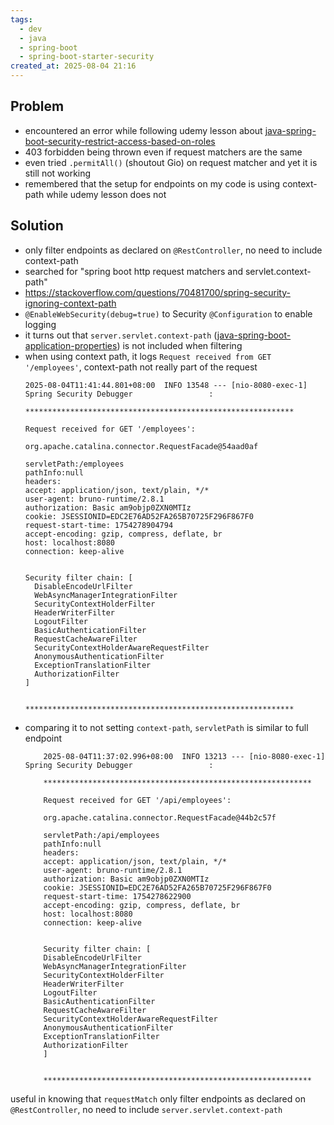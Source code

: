 ```yaml
---
tags:
  - dev
  - java
  - spring-boot
  - spring-boot-starter-security
created_at: 2025-08-04 21:16
---
```

## Problem
- encountered an error while following udemy lesson about [java-spring-boot-security-restrict-access-based-on-roles](java-spring-boot-security-restrict-access-based-on-roles.md)
- 403 forbidden being thrown even if request matchers are the same
- even tried `.permitAll()` (shoutout Gio) on request matcher and yet it is still not working
- remembered that the setup for endpoints on my code is using context-path while udemy lesson does not

## Solution
- only filter endpoints as declared on `@RestController`, no need to include context-path
- searched for "spring boot http request matchers and servlet.context-path"
- https://stackoverflow.com/questions/70481700/spring-security-ignoring-context-path
- `@EnableWebSecurity(debug=true)` to Security `@Configuration` to enable logging
- it turns out that `server.servlet.context-path` ([java-spring-boot-application-properties](dev/java/spring/java-spring-boot-application-properties.md)) is not included when filtering
- when using context path, it logs `Request received from GET '/employees'`, context-path not really part of the request
	```
	2025-08-04T11:41:44.801+08:00  INFO 13548 --- [nio-8080-exec-1] Spring Security Debugger                 :
	
	************************************************************
	
	Request received for GET '/employees':
	
	org.apache.catalina.connector.RequestFacade@54aad0af
	
	servletPath:/employees
	pathInfo:null
	headers:
	accept: application/json, text/plain, */*
	user-agent: bruno-runtime/2.8.1
	authorization: Basic am9objp0ZXN0MTIz
	cookie: JSESSIONID=EDC2E76AD52FA265B70725F296F867F0
	request-start-time: 1754278904794
	accept-encoding: gzip, compress, deflate, br
	host: localhost:8080
	connection: keep-alive
	
	
	Security filter chain: [
	  DisableEncodeUrlFilter
	  WebAsyncManagerIntegrationFilter
	  SecurityContextHolderFilter
	  HeaderWriterFilter
	  LogoutFilter
	  BasicAuthenticationFilter
	  RequestCacheAwareFilter
	  SecurityContextHolderAwareRequestFilter
	  AnonymousAuthenticationFilter
	  ExceptionTranslationFilter
	  AuthorizationFilter
	]
	
	
	************************************************************
	
	```
- comparing it to not setting `context-path`, `servletPath` is similar to full endpoint
	```
		2025-08-04T11:37:02.996+08:00  INFO 13213 --- [nio-8080-exec-1] Spring Security Debugger                 :
		
		************************************************************
		
		Request received for GET '/api/employees':
		
		org.apache.catalina.connector.RequestFacade@44b2c57f
		
		servletPath:/api/employees
		pathInfo:null
		headers:
		accept: application/json, text/plain, */*
		user-agent: bruno-runtime/2.8.1
		authorization: Basic am9objp0ZXN0MTIz
		cookie: JSESSIONID=EDC2E76AD52FA265B70725F296F867F0
		request-start-time: 1754278622900
		accept-encoding: gzip, compress, deflate, br
		host: localhost:8080
		connection: keep-alive
		
		
		Security filter chain: [
		DisableEncodeUrlFilter
		WebAsyncManagerIntegrationFilter
		SecurityContextHolderFilter
		HeaderWriterFilter
		LogoutFilter
		BasicAuthenticationFilter
		RequestCacheAwareFilter
		SecurityContextHolderAwareRequestFilter
		AnonymousAuthenticationFilter
		ExceptionTranslationFilter
		AuthorizationFilter
		]
		
		
		************************************************************
	```

useful in knowing that `requestMatch` only filter endpoints as declared on `@RestController`, no need to include `server.servlet.context-path`